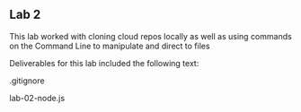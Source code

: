 ## Lab 2

This lab worked with cloning cloud repos locally as well as using commands on the Command Line to manipulate and direct to files 

Deliverables for this lab included the following text:

  .gitignore
  
  lab-02-node.js
